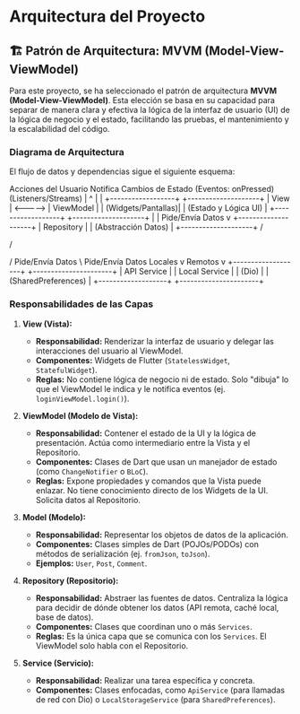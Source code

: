 # Arquitectura del Proyecto

## 🏗️ Patrón de Arquitectura: MVVM (Model-View-ViewModel)

Para este proyecto, se ha seleccionado el patrón de arquitectura **MVVM (Model-View-ViewModel)**. Esta elección se basa en su capacidad para separar de manera clara y efectiva la lógica de la interfaz de usuario (UI) de la lógica de negocio y el estado, facilitando las pruebas, el mantenimiento y la escalabilidad del código.

### Diagrama de Arquitectura

El flujo de datos y dependencias sigue el siguiente esquema:

Acciones del Usuario      Notifica Cambios de Estado
(Eventos: onPressed)      (Listeners/Streams)
|                           ^
|                           |
+------------------+         +--------------------+
|       View       | <-----> |     ViewModel      |
| (Widgets/Pantallas)|         | (Estado y Lógica UI) |
+------------------+         +--------------------+
|
| Pide/Envía Datos
v
+--------------------+
|     Repository     |
| (Abstracción Datos)  |
+--------------------+
/

/

/ Pide/Envía Datos        \  Pide/Envía Datos Locales
v   Remotos                 v
+-------------------+    +----------------------+
|   API Service     |    |   Local Service      |
|      (Dio)        |    | (SharedPreferences)  |
+-------------------+    +----------------------+


### Responsabilidades de las Capas

1.  **View (Vista):**
    * **Responsabilidad:** Renderizar la interfaz de usuario y delegar las interacciones del usuario al ViewModel.
    * **Componentes:** Widgets de Flutter (`StatelessWidget`, `StatefulWidget`).
    * **Reglas:** No contiene lógica de negocio ni de estado. Solo "dibuja" lo que el ViewModel le indica y le notifica eventos (ej. `loginViewModel.login()`).

2.  **ViewModel (Modelo de Vista):**
    * **Responsabilidad:** Contener el estado de la UI y la lógica de presentación. Actúa como intermediario entre la Vista y el Repositorio.
    * **Componentes:** Clases de Dart que usan un manejador de estado (como `ChangeNotifier` o `BLoC`).
    * **Reglas:** Expone propiedades y comandos que la Vista puede enlazar. No tiene conocimiento directo de los Widgets de la UI. Solicita datos al Repositorio.

3.  **Model (Modelo):**
    * **Responsabilidad:** Representar los objetos de datos de la aplicación.
    * **Componentes:** Clases simples de Dart (POJOs/PODOs) con métodos de serialización (ej. `fromJson`, `toJson`).
    * **Ejemplos:** `User`, `Post`, `Comment`.

4.  **Repository (Repositorio):**
    * **Responsabilidad:** Abstraer las fuentes de datos. Centraliza la lógica para decidir de dónde obtener los datos (API remota, caché local, base de datos).
    * **Componentes:** Clases que coordinan uno o más `Services`.
    * **Reglas:** Es la única capa que se comunica con los `Services`. El ViewModel solo habla con el Repositorio.

5.  **Service (Servicio):**
    * **Responsabilidad:** Realizar una tarea específica y concreta.
    * **Componentes:** Clases enfocadas, como `ApiService` (para llamadas de red con Dio) o `LocalStorageService` (para `SharedPreferences`).
